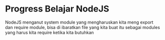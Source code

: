 # Progress Belajar NodeJS

NodeJS menganut system module yang mengharuskan kita meng export dan require module, bisa di ibaratkan file yang kita buat itu sebagai modules yang harus kita require ketika kita butuhkan